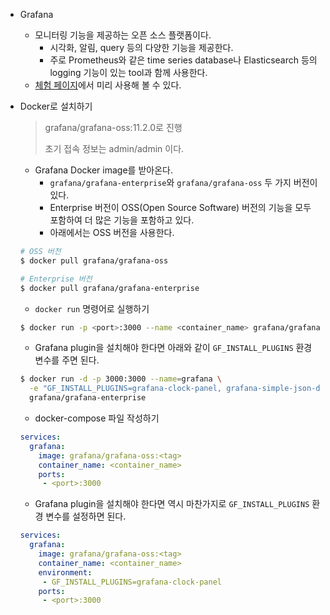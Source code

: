 - Grafana
  - 모니터링 기능을 제공하는 오픈 소스 플랫폼이다.
    - 시각화, 알림, query 등의 다양한 기능을 제공한다.
    - 주로 Prometheus와 같은 time series database나  Elasticsearch 등의 logging 기능이 있는 tool과 함께 사용한다.
  - [체험 페이지](https://play.grafana.org/)에서 미리 사용해 볼 수 있다.



- Docker로 설치하기

  > grafana/grafana-oss:11.2.0로 진행
  >
  > 초기 접속 정보는 admin/admin 이다.

  - Grafana Docker image를 받아온다.
    - `grafana/grafana-enterprise`와 `grafana/grafana-oss` 두 가지 버전이 있다.
    - Enterprise 버전이 OSS(Open Source Software) 버전의 기능을 모두 포함하여 더 많은 기능을 포함하고 있다.
    - 아래에서는 OSS 버전을 사용한다.

  ```bash
  # OSS 버전
  $ docker pull grafana/grafana-oss
  
  # Enterprise 버전
  $ docker pull grafana/grafana-enterprise
  ```

  - `docker run` 명령어로 실행하기

  ```bash
  $ docker run -p <port>:3000 --name <container_name> grafana/grafana-oss[:<tag>]
  ```

  - Grafana plugin을 설치해야 한다면 아래와 같이 `GF_INSTALL_PLUGINS` 환경 변수를 주면 된다.

  ```bash
  $ docker run -d -p 3000:3000 --name=grafana \
    -e "GF_INSTALL_PLUGINS=grafana-clock-panel, grafana-simple-json-datasource" \
    grafana/grafana-enterprise
  ```

  - docker-compose 파일 작성하기

  ```yaml
  services:
    grafana:
      image: grafana/grafana-oss:<tag>
      container_name: <container_name>
      ports:
       - <port>:3000
  ```

  - Grafana plugin을 설치해야 한다면 역시 마찬가지로 `GF_INSTALL_PLUGINS` 환경 변수를 설정하면 된다.

  ```yaml
  services:
    grafana:
      image: grafana/grafana-oss:<tag>
      container_name: <container_name>
      environment:
       - GF_INSTALL_PLUGINS=grafana-clock-panel
      ports:
       - <port>:3000
  ```



